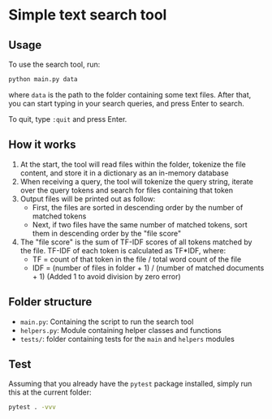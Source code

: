 # Simple text search tool


## Usage
To use the search tool, run:

```bash
python main.py data
```
where `data` is the path to the folder containing some text files. After that, you can start typing in your search queries, and press Enter to search.

To quit, type `:quit` and press Enter.


## How it works
1. At the start, the tool will read files within the folder, tokenize the file content, and store it in a dictionary as an in-memory database
2. When receiving a query, the tool will tokenize the query string, iterate over the query tokens and search for files containing that token
3. Output files will be printed out as follow:
    - First, the files are sorted in descending order by the number of matched tokens
    - Next, if two files have the same number of matched tokens, sort them in descending order by the "file score"
4. The "file score" is the sum of TF-IDF scores of all tokens matched by the file. TF-IDF of each token is calculated as TF*IDF, where:
    - TF = count of that token in the file / total word count of the file
    - IDF = (number of files in folder + 1) / (number of matched documents + 1)
    (Added 1 to avoid division by zero error)


## Folder structure
- `main.py`: Containing the script to run the search tool
- `helpers.py`: Module containing helper classes and functions
- `tests/`: folder containing tests for the `main` and `helpers` modules


## Test
Assuming that you already have the `pytest` package installed, simply run this at the current folder:

```bash
pytest . -vvv
```

